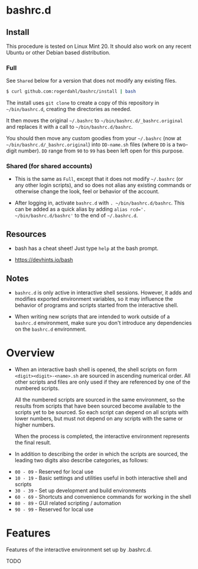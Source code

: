 # bashrc.d

## Install

This procedure is tested on Linux Mint 20. It should also work on any recent Ubuntu or
other Debian based distribution.

### Full

See `Shared` below for a version that does not modify any existing files.

```bash
$ curl github.com:rogerdahl/bashrc/install | bash
```

The install uses `git clone` to create a copy of this repository in `~/bin/bashrc.d`,
creating the directories as needed.

It then moves the original `~/.bashrc` to `~/bin/bashrc.d/_bashrc.original` and replaces
it with a call to `~/bin/bashrc.d/bashrc`.

You should then move any custom goodies from your `~/.bashrc` (now
at `~/bin/bashrc.d/_bashrc.original`) into `DD-name.sh` files (where `DD` is a two-digit
number). `DD` range from `90` to `99` has been left open for this purpose.

### Shared (for shared accounts)

- This is the same as `Full`, except that it does not modify `~/.bashrc` (or any other
  login scripts), and so does not alias any existing commands or otherwise change the
  look, feel or behavior of the account.

- After logging in, activate `bashrc.d` with `. ~/bin/bashrc.d/bashrc`. This can be
  added as a quick alias by adding `alias rcd='. ~/bin/bashrc.d/bashrc'` to the end
  of `~/.bashrc.d`.

## Resources

- bash has a cheat sheet! Just type `help` at the bash prompt.

- https://devhints.io/bash

## Notes

- `bashrc.d` is only active in interactive shell sessions. However, it adds and modifies
  exported environment variables, so it may influence the behavior of programs and
  scripts started from the interactive shell.

- When writing new scripts that are intended to work outside of a `bashrc.d`
  environment, make sure you don't introduce any dependencies on the `bashrc.d`
  environment.

# Overview

- When an interactive bash shell is opened, the shell scripts on
  form `<digit><digit>-<name>.sh` are sourced in ascending numerical order. All other
  scripts and files are only used if they are referenced by one of the numbered scripts.

  All the numbered scripts are sourced in the same environment, so the results from
  scripts that have been sourced become available to the scripts yet to be sourced. So
  each script can depend on all scripts with lower numbers, but must not depend on any
  scripts with the same or higher numbers.

  When the process is completed, the interactive environment represents the final
  result.

- In addition to describing the order in which the scripts are sourced, the leading two
  digits also describe categories, as follows:

* `00 - 09` - Reserved for local use
* `10 - 19` - Basic settings and utilities useful in both interactive shell and scripts
* `30 - 39` - Set up development and build environments
* `60 - 69` - Shortcuts and convenience commands for working in the shell
* `80 - 89` - GUI related scripting / automation
* `90 - 99` - Reserved for local use

# Features

Features of the interactive environment set up by .bashrc.d.

TODO
